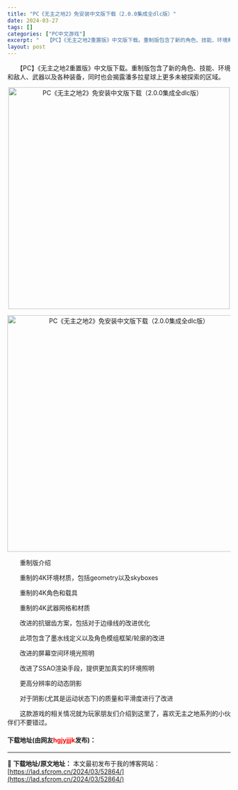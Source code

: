 ```yaml
---
title: "PC《无主之地2》免安装中文版下载（2.0.0集成全dlc版）"
date: 2024-03-27
tags: []
categories: ["PC中文游戏"]
excerpt: "　　【PC】《无主之地2重置版》中文版下载。重制版包含了新的角色、技能、环境和敌人、武器以及各种装备，同时也会揭露潘多拉星球上更多未被探索的区域。 　　重制版介绍 　　重制的4K环境材质，包括geometry以及skyboxes 　　重制的4K角色和载具 　　重制的4K武器网格和材质 　　改进的抗锯&hellip;"
layout: post
---
```


 <p>　　【PC】《无主之地2重置版》中文版下载。重制版包含了新的角色、技能、环境和敌人、武器以及各种装备，同时也会揭露潘多拉星球上更多未被探索的区域。</p> <p align="center"><img align="" border="0" src="https://lad.sfcrom.cn/wp-content/uploads/2024/03/20240327_6603981ccfdca.webp" width="500" alt="PC《无主之地2》免安装中文版下载（2.0.0集成全dlc版）" /></p> <p align="center"><img align="" border="0" src="https://lad.sfcrom.cn/wp-content/uploads/2024/03/20240327_6603981d39090.webp" width="533" alt="PC《无主之地2》免安装中文版下载（2.0.0集成全dlc版）" /></p> <p>　　重制版介绍</p> <p>　　重制的4K环境材质，包括geometry以及skyboxes</p> <p>　　重制的4K角色和载具</p> <p>　　重制的4K武器网格和材质</p> <p>　　改进的抗锯齿方案，包括对于边缘线的改进优化</p> <p>　　此项包含了墨水线定义以及角色模组框架/轮廓的改进</p> <p>　　改进的屏幕空间环境光照明</p> <p>　　改进了SSAO渲染手段，提供更加真实的环境照明</p> <p>　　更高分辨率的动态阴影</p> <p>　　对于阴影(尤其是运动状态下)的质量和平滑度进行了改进</p> <p>　　这款游戏的相关情况就为玩家朋友们介绍到这里了，喜欢无主之地系列的小伙伴们不要错过。</p> <p><h4>下载地址(由网友<font color="red">hgjyjjjk</font>发布)：</h4></p> 

---
📖 **下载地址/原文地址：** 本文最初发布于我的博客网站：[https://lad.sfcrom.cn/2024/03/52864/](https://lad.sfcrom.cn/2024/03/52864/)
